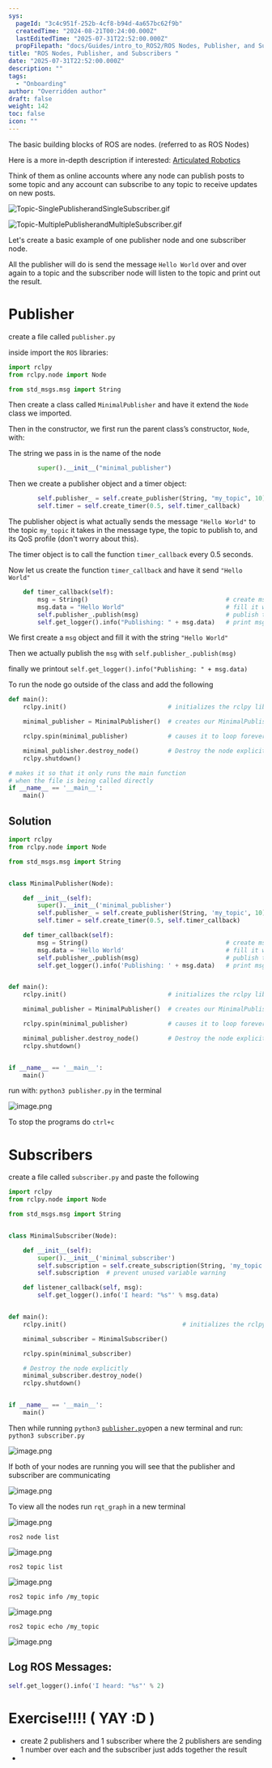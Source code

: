 ```yaml
---
sys:
  pageId: "3c4c951f-252b-4cf8-b94d-4a657bc62f9b"
  createdTime: "2024-08-21T00:24:00.000Z"
  lastEditedTime: "2025-07-31T22:52:00.000Z"
  propFilepath: "docs/Guides/intro_to_ROS2/ROS Nodes, Publisher, and Subscribers .md"
title: "ROS Nodes, Publisher, and Subscribers "
date: "2025-07-31T22:52:00.000Z"
description: ""
tags:
  - "Onboarding"
author: "Overridden author"
draft: false
weight: 142
toc: false
icon: ""
---
```


The basic building blocks of ROS are nodes. (referred to as ROS Nodes)

Here is a more in-depth description if interested: [Articulated Robotics](https://articulatedrobotics.xyz/tutorials/ready-for-ros/ros-overview#2-nodes)

Think of them as online accounts where any node can publish posts to some topic and any account can subscribe to any topic to receive updates on new posts.

![Topic-SinglePublisherandSingleSubscriber.gif](https://docs.ros.org/en/humble/_images/Topic-SinglePublisherandSingleSubscriber.gif)

![Topic-MultiplePublisherandMultipleSubscriber.gif](https://docs.ros.org/en/humble/_images/Topic-MultiplePublisherandMultipleSubscriber.gif)

Let's create a basic example of one publisher node and one subscriber node.

All the publisher will do is send the message `Hello World` over and over again to a topic and the subscriber node will listen to the topic and print out the result.

# Publisher

create a file called `publisher.py` 

inside import the `ROS` libraries:

```python
import rclpy
from rclpy.node import Node

from std_msgs.msg import String
```

Then create a class called `MinimalPublisher` and have it extend the `Node` class we imported.

Then in the constructor, we first run the parent class’s constructor, `Node`, with:

The string we pass in is the name of the node

```python
        super().__init__("minimal_publisher")
```

Then we create a publisher object and a timer object:

```python
        self.publisher_ = self.create_publisher(String, "my_topic", 10)
        self.timer = self.create_timer(0.5, self.timer_callback)
```

The publisher object is what actually sends the message `"Hello World"` to the topic `my_topic` it takes in the message type, the topic to publish to, and its QoS profile (don't worry about this).

The timer object is to call the function `timer_callback` every 0.5 seconds.

Now let us create the function `timer_callback` and have it send `"Hello World"`

```python
    def timer_callback(self):
        msg = String()                                      # create msg object
        msg.data = "Hello World"                            # fill it with data
        self.publisher_.publish(msg)                        # publish the message
        self.get_logger().info("Publishing: " + msg.data)   # print msg
```

We first create a `msg` object and fill it with the string `"Hello World"`

Then we actually publish the `msg` with `self.publisher_.publish(msg)`

finally we printout `self.get_logger().info("Publishing: " + msg.data)`

To run the node go outside of the class and add the following

```python
def main():
    rclpy.init()                            # initializes the rclpy library

    minimal_publisher = MinimalPublisher()  # creates our MinimalPublisher object

    rclpy.spin(minimal_publisher)           # causes it to loop forever

    minimal_publisher.destroy_node()        # Destroy the node explicitly
    rclpy.shutdown()

# makes it so that it only runs the main function
# when the file is being called directly
if __name__ == '__main__': 
    main()
```

## Solution

```python
import rclpy
from rclpy.node import Node

from std_msgs.msg import String


class MinimalPublisher(Node):

    def __init__(self):
        super().__init__('minimal_publisher')
        self.publisher_ = self.create_publisher(String, 'my_topic', 10)
        self.timer = self.create_timer(0.5, self.timer_callback)

    def timer_callback(self):
        msg = String()                                      # create msg object
        msg.data = 'Hello World'                            # fill it with data
        self.publisher_.publish(msg)                        # publish the message
        self.get_logger().info('Publishing: ' + msg.data)   # print msg


def main():
    rclpy.init()                            # initializes the rclpy library

    minimal_publisher = MinimalPublisher()  # creates our MinimalPublisher object

    rclpy.spin(minimal_publisher)           # causes it to loop forever

    minimal_publisher.destroy_node()        # Destroy the node explicitly
    rclpy.shutdown()


if __name__ == '__main__':
    main()
```

run with: `python3 publisher.py` in the terminal

![image.png](https://prod-files-secure.s3.us-west-2.amazonaws.com/d518164a-d88e-44d1-a4ee-3adb3bd8bce0/9214accb-ad5b-44f1-a31c-b3167c59138b/image.png?X-Amz-Algorithm=AWS4-HMAC-SHA256&X-Amz-Content-Sha256=UNSIGNED-PAYLOAD&X-Amz-Credential=ASIAZI2LB4663MXI3MJM%2F20250815%2Fus-west-2%2Fs3%2Faws4_request&X-Amz-Date=20250815T170827Z&X-Amz-Expires=3600&X-Amz-Security-Token=IQoJb3JpZ2luX2VjEBgaCXVzLXdlc3QtMiJHMEUCIFjK93Dkp9GENp8kTVCflGsVviC9xHwq9REhQrx82%2FqOAiEAso3tFPPcckjLVIsdqAPmIAmrVPJs4M6aCDgtlxS2YZMq%2FwMIYRAAGgw2Mzc0MjMxODM4MDUiDMQhMTcTy3KnFPbGtCrcA7TilLD%2B3lHwZQogfNP8wn%2F8E%2BJvgm1Rjp9v7hIuZG8VdazAAKi8C8J04ouoi2%2FVaF3JCInAQHswa7KyZEl4DGO6%2Ft1vy%2BqNW61mXrQ5nTuXkHkl1uCVQXLpEGrlOrUu4ski8bDq59urJYhnJEeq6hyIKePL47S87tzUd7YVxuN1iGtB7GHn7Bng%2F%2BCk7g2wPoVrEqQdxuVAdUakj3mkawLiprIOyF%2BstqzqHf01cJSvq%2BdDr6WUl4xgd%2B3Bz4dPM%2Bb4pP7AsH61RxTsWBcY1YljW9Y%2FVdKXaEehw9Cx04t5ljVIeFhz5O950Qp3lfuWjldtmJ5tY5BCjNlyhjRr%2BvziORJ9DbR9xBeqgaFkS9mirHVe6fj%2FJE6bqida0wrykAgdS45zKAC%2Bk%2BrLA%2FbsObrQfVHfAMtAMQ%2FiZD%2BIyuQufp14SD6aMBL5MCmSwEA7uOYT80s5SegvGLZyeloe3yXXJlRe7MLPpZ9arGt%2BW9QzZ7qn58ewtNNuoDqn4d1nV4FGgtAJ9hiDun1Ko8wwnm%2B9h9a%2Bh2LCul0%2FMa78tf0xU%2FCrPSvHWYGH%2BYobZM%2F3X5WwYHUNgSh3ueVSLPS%2B0gGoQjmN0mEMLkLeNQuWJqpM3GEoOk6KktFl90f1MM20%2FcQGOqUBII73SS51042Ht2HwwEhnujszgH0srVFuIjT%2Fp4E5WzeZnmBmGfEMGRzkz3KTWXSm0HC%2Fl3diZYJYGn%2Bs%2FRW7c6af1J%2FRvPJ6oRajkxDmMFtVu7MaWIjRmXQB%2Bx7xCpJOzJ%2FPmAm7txP0noOlMj62VMS%2BlFALIzfBJ7O99JneMAtS8rRbJKG3YP1yL5cy3QoFj%2BMZDiZM5iI6mfZxTWYSOiEZUUVA&X-Amz-Signature=9be2afced95292989f023fbc9f4f08ef017a362e14afeb4d3948e1561cd20599&X-Amz-SignedHeaders=host&x-amz-checksum-mode=ENABLED&x-id=GetObject)

To stop the programs do `ctrl+c`

# Subscribers

create a file called `subscriber.py` and paste the following

```python
import rclpy
from rclpy.node import Node

from std_msgs.msg import String


class MinimalSubscriber(Node):

    def __init__(self):
        super().__init__('minimal_subscriber')
        self.subscription = self.create_subscription(String, 'my_topic', self.listener_callback, 10)
        self.subscription  # prevent unused variable warning

    def listener_callback(self, msg):
        self.get_logger().info('I heard: "%s"' % msg.data)


def main():
    rclpy.init()                                # initializes the rclpy library

    minimal_subscriber = MinimalSubscriber()

    rclpy.spin(minimal_subscriber)

    # Destroy the node explicitly
    minimal_subscriber.destroy_node()
    rclpy.shutdown()


if __name__ == '__main__':
    main()
```

Then while running `python3` [`publisher.py`](http://publisher.py/)open a new terminal and run: `python3 subscriber.py` 

![image.png](https://prod-files-secure.s3.us-west-2.amazonaws.com/d518164a-d88e-44d1-a4ee-3adb3bd8bce0/611fccf2-c738-4dbd-94e9-98f209092866/image.png?X-Amz-Algorithm=AWS4-HMAC-SHA256&X-Amz-Content-Sha256=UNSIGNED-PAYLOAD&X-Amz-Credential=ASIAZI2LB4663MXI3MJM%2F20250815%2Fus-west-2%2Fs3%2Faws4_request&X-Amz-Date=20250815T170827Z&X-Amz-Expires=3600&X-Amz-Security-Token=IQoJb3JpZ2luX2VjEBgaCXVzLXdlc3QtMiJHMEUCIFjK93Dkp9GENp8kTVCflGsVviC9xHwq9REhQrx82%2FqOAiEAso3tFPPcckjLVIsdqAPmIAmrVPJs4M6aCDgtlxS2YZMq%2FwMIYRAAGgw2Mzc0MjMxODM4MDUiDMQhMTcTy3KnFPbGtCrcA7TilLD%2B3lHwZQogfNP8wn%2F8E%2BJvgm1Rjp9v7hIuZG8VdazAAKi8C8J04ouoi2%2FVaF3JCInAQHswa7KyZEl4DGO6%2Ft1vy%2BqNW61mXrQ5nTuXkHkl1uCVQXLpEGrlOrUu4ski8bDq59urJYhnJEeq6hyIKePL47S87tzUd7YVxuN1iGtB7GHn7Bng%2F%2BCk7g2wPoVrEqQdxuVAdUakj3mkawLiprIOyF%2BstqzqHf01cJSvq%2BdDr6WUl4xgd%2B3Bz4dPM%2Bb4pP7AsH61RxTsWBcY1YljW9Y%2FVdKXaEehw9Cx04t5ljVIeFhz5O950Qp3lfuWjldtmJ5tY5BCjNlyhjRr%2BvziORJ9DbR9xBeqgaFkS9mirHVe6fj%2FJE6bqida0wrykAgdS45zKAC%2Bk%2BrLA%2FbsObrQfVHfAMtAMQ%2FiZD%2BIyuQufp14SD6aMBL5MCmSwEA7uOYT80s5SegvGLZyeloe3yXXJlRe7MLPpZ9arGt%2BW9QzZ7qn58ewtNNuoDqn4d1nV4FGgtAJ9hiDun1Ko8wwnm%2B9h9a%2Bh2LCul0%2FMa78tf0xU%2FCrPSvHWYGH%2BYobZM%2F3X5WwYHUNgSh3ueVSLPS%2B0gGoQjmN0mEMLkLeNQuWJqpM3GEoOk6KktFl90f1MM20%2FcQGOqUBII73SS51042Ht2HwwEhnujszgH0srVFuIjT%2Fp4E5WzeZnmBmGfEMGRzkz3KTWXSm0HC%2Fl3diZYJYGn%2Bs%2FRW7c6af1J%2FRvPJ6oRajkxDmMFtVu7MaWIjRmXQB%2Bx7xCpJOzJ%2FPmAm7txP0noOlMj62VMS%2BlFALIzfBJ7O99JneMAtS8rRbJKG3YP1yL5cy3QoFj%2BMZDiZM5iI6mfZxTWYSOiEZUUVA&X-Amz-Signature=8c27fbe7a74a8eafa2c9674f16290c266485f91902f475e47df02eb79407c809&X-Amz-SignedHeaders=host&x-amz-checksum-mode=ENABLED&x-id=GetObject)

If both of your nodes are running you will see that the publisher and subscriber are communicating

![image.png](https://prod-files-secure.s3.us-west-2.amazonaws.com/d518164a-d88e-44d1-a4ee-3adb3bd8bce0/eea428b5-1cf0-43bb-a30b-81cbaf6c5c78/image.png?X-Amz-Algorithm=AWS4-HMAC-SHA256&X-Amz-Content-Sha256=UNSIGNED-PAYLOAD&X-Amz-Credential=ASIAZI2LB4663MXI3MJM%2F20250815%2Fus-west-2%2Fs3%2Faws4_request&X-Amz-Date=20250815T170827Z&X-Amz-Expires=3600&X-Amz-Security-Token=IQoJb3JpZ2luX2VjEBgaCXVzLXdlc3QtMiJHMEUCIFjK93Dkp9GENp8kTVCflGsVviC9xHwq9REhQrx82%2FqOAiEAso3tFPPcckjLVIsdqAPmIAmrVPJs4M6aCDgtlxS2YZMq%2FwMIYRAAGgw2Mzc0MjMxODM4MDUiDMQhMTcTy3KnFPbGtCrcA7TilLD%2B3lHwZQogfNP8wn%2F8E%2BJvgm1Rjp9v7hIuZG8VdazAAKi8C8J04ouoi2%2FVaF3JCInAQHswa7KyZEl4DGO6%2Ft1vy%2BqNW61mXrQ5nTuXkHkl1uCVQXLpEGrlOrUu4ski8bDq59urJYhnJEeq6hyIKePL47S87tzUd7YVxuN1iGtB7GHn7Bng%2F%2BCk7g2wPoVrEqQdxuVAdUakj3mkawLiprIOyF%2BstqzqHf01cJSvq%2BdDr6WUl4xgd%2B3Bz4dPM%2Bb4pP7AsH61RxTsWBcY1YljW9Y%2FVdKXaEehw9Cx04t5ljVIeFhz5O950Qp3lfuWjldtmJ5tY5BCjNlyhjRr%2BvziORJ9DbR9xBeqgaFkS9mirHVe6fj%2FJE6bqida0wrykAgdS45zKAC%2Bk%2BrLA%2FbsObrQfVHfAMtAMQ%2FiZD%2BIyuQufp14SD6aMBL5MCmSwEA7uOYT80s5SegvGLZyeloe3yXXJlRe7MLPpZ9arGt%2BW9QzZ7qn58ewtNNuoDqn4d1nV4FGgtAJ9hiDun1Ko8wwnm%2B9h9a%2Bh2LCul0%2FMa78tf0xU%2FCrPSvHWYGH%2BYobZM%2F3X5WwYHUNgSh3ueVSLPS%2B0gGoQjmN0mEMLkLeNQuWJqpM3GEoOk6KktFl90f1MM20%2FcQGOqUBII73SS51042Ht2HwwEhnujszgH0srVFuIjT%2Fp4E5WzeZnmBmGfEMGRzkz3KTWXSm0HC%2Fl3diZYJYGn%2Bs%2FRW7c6af1J%2FRvPJ6oRajkxDmMFtVu7MaWIjRmXQB%2Bx7xCpJOzJ%2FPmAm7txP0noOlMj62VMS%2BlFALIzfBJ7O99JneMAtS8rRbJKG3YP1yL5cy3QoFj%2BMZDiZM5iI6mfZxTWYSOiEZUUVA&X-Amz-Signature=d69109b58618a96454dd58e65e8922ac49977ccb5e51fbb94697d3b8181f417f&X-Amz-SignedHeaders=host&x-amz-checksum-mode=ENABLED&x-id=GetObject)

To view all the nodes run `rqt_graph` in a new terminal

![image.png](https://prod-files-secure.s3.us-west-2.amazonaws.com/d518164a-d88e-44d1-a4ee-3adb3bd8bce0/1d98e964-4318-4d62-b5c4-8c8f78368598/image.png?X-Amz-Algorithm=AWS4-HMAC-SHA256&X-Amz-Content-Sha256=UNSIGNED-PAYLOAD&X-Amz-Credential=ASIAZI2LB4663MXI3MJM%2F20250815%2Fus-west-2%2Fs3%2Faws4_request&X-Amz-Date=20250815T170827Z&X-Amz-Expires=3600&X-Amz-Security-Token=IQoJb3JpZ2luX2VjEBgaCXVzLXdlc3QtMiJHMEUCIFjK93Dkp9GENp8kTVCflGsVviC9xHwq9REhQrx82%2FqOAiEAso3tFPPcckjLVIsdqAPmIAmrVPJs4M6aCDgtlxS2YZMq%2FwMIYRAAGgw2Mzc0MjMxODM4MDUiDMQhMTcTy3KnFPbGtCrcA7TilLD%2B3lHwZQogfNP8wn%2F8E%2BJvgm1Rjp9v7hIuZG8VdazAAKi8C8J04ouoi2%2FVaF3JCInAQHswa7KyZEl4DGO6%2Ft1vy%2BqNW61mXrQ5nTuXkHkl1uCVQXLpEGrlOrUu4ski8bDq59urJYhnJEeq6hyIKePL47S87tzUd7YVxuN1iGtB7GHn7Bng%2F%2BCk7g2wPoVrEqQdxuVAdUakj3mkawLiprIOyF%2BstqzqHf01cJSvq%2BdDr6WUl4xgd%2B3Bz4dPM%2Bb4pP7AsH61RxTsWBcY1YljW9Y%2FVdKXaEehw9Cx04t5ljVIeFhz5O950Qp3lfuWjldtmJ5tY5BCjNlyhjRr%2BvziORJ9DbR9xBeqgaFkS9mirHVe6fj%2FJE6bqida0wrykAgdS45zKAC%2Bk%2BrLA%2FbsObrQfVHfAMtAMQ%2FiZD%2BIyuQufp14SD6aMBL5MCmSwEA7uOYT80s5SegvGLZyeloe3yXXJlRe7MLPpZ9arGt%2BW9QzZ7qn58ewtNNuoDqn4d1nV4FGgtAJ9hiDun1Ko8wwnm%2B9h9a%2Bh2LCul0%2FMa78tf0xU%2FCrPSvHWYGH%2BYobZM%2F3X5WwYHUNgSh3ueVSLPS%2B0gGoQjmN0mEMLkLeNQuWJqpM3GEoOk6KktFl90f1MM20%2FcQGOqUBII73SS51042Ht2HwwEhnujszgH0srVFuIjT%2Fp4E5WzeZnmBmGfEMGRzkz3KTWXSm0HC%2Fl3diZYJYGn%2Bs%2FRW7c6af1J%2FRvPJ6oRajkxDmMFtVu7MaWIjRmXQB%2Bx7xCpJOzJ%2FPmAm7txP0noOlMj62VMS%2BlFALIzfBJ7O99JneMAtS8rRbJKG3YP1yL5cy3QoFj%2BMZDiZM5iI6mfZxTWYSOiEZUUVA&X-Amz-Signature=fba908f8bdb8486d6554fab4c134bf689de9c4b80f08c218357367e23754aaf8&X-Amz-SignedHeaders=host&x-amz-checksum-mode=ENABLED&x-id=GetObject)

`ros2 node list`

![image.png](https://prod-files-secure.s3.us-west-2.amazonaws.com/d518164a-d88e-44d1-a4ee-3adb3bd8bce0/680ac8cf-e6d9-4164-9ece-5b9a6fccffee/image.png?X-Amz-Algorithm=AWS4-HMAC-SHA256&X-Amz-Content-Sha256=UNSIGNED-PAYLOAD&X-Amz-Credential=ASIAZI2LB4663MXI3MJM%2F20250815%2Fus-west-2%2Fs3%2Faws4_request&X-Amz-Date=20250815T170827Z&X-Amz-Expires=3600&X-Amz-Security-Token=IQoJb3JpZ2luX2VjEBgaCXVzLXdlc3QtMiJHMEUCIFjK93Dkp9GENp8kTVCflGsVviC9xHwq9REhQrx82%2FqOAiEAso3tFPPcckjLVIsdqAPmIAmrVPJs4M6aCDgtlxS2YZMq%2FwMIYRAAGgw2Mzc0MjMxODM4MDUiDMQhMTcTy3KnFPbGtCrcA7TilLD%2B3lHwZQogfNP8wn%2F8E%2BJvgm1Rjp9v7hIuZG8VdazAAKi8C8J04ouoi2%2FVaF3JCInAQHswa7KyZEl4DGO6%2Ft1vy%2BqNW61mXrQ5nTuXkHkl1uCVQXLpEGrlOrUu4ski8bDq59urJYhnJEeq6hyIKePL47S87tzUd7YVxuN1iGtB7GHn7Bng%2F%2BCk7g2wPoVrEqQdxuVAdUakj3mkawLiprIOyF%2BstqzqHf01cJSvq%2BdDr6WUl4xgd%2B3Bz4dPM%2Bb4pP7AsH61RxTsWBcY1YljW9Y%2FVdKXaEehw9Cx04t5ljVIeFhz5O950Qp3lfuWjldtmJ5tY5BCjNlyhjRr%2BvziORJ9DbR9xBeqgaFkS9mirHVe6fj%2FJE6bqida0wrykAgdS45zKAC%2Bk%2BrLA%2FbsObrQfVHfAMtAMQ%2FiZD%2BIyuQufp14SD6aMBL5MCmSwEA7uOYT80s5SegvGLZyeloe3yXXJlRe7MLPpZ9arGt%2BW9QzZ7qn58ewtNNuoDqn4d1nV4FGgtAJ9hiDun1Ko8wwnm%2B9h9a%2Bh2LCul0%2FMa78tf0xU%2FCrPSvHWYGH%2BYobZM%2F3X5WwYHUNgSh3ueVSLPS%2B0gGoQjmN0mEMLkLeNQuWJqpM3GEoOk6KktFl90f1MM20%2FcQGOqUBII73SS51042Ht2HwwEhnujszgH0srVFuIjT%2Fp4E5WzeZnmBmGfEMGRzkz3KTWXSm0HC%2Fl3diZYJYGn%2Bs%2FRW7c6af1J%2FRvPJ6oRajkxDmMFtVu7MaWIjRmXQB%2Bx7xCpJOzJ%2FPmAm7txP0noOlMj62VMS%2BlFALIzfBJ7O99JneMAtS8rRbJKG3YP1yL5cy3QoFj%2BMZDiZM5iI6mfZxTWYSOiEZUUVA&X-Amz-Signature=c04eb4da956ccfcbe8e8fc56a4f18968de02e87a6807d7c7264a90a6797094f1&X-Amz-SignedHeaders=host&x-amz-checksum-mode=ENABLED&x-id=GetObject)

`ros2 topic list`

![image.png](https://prod-files-secure.s3.us-west-2.amazonaws.com/d518164a-d88e-44d1-a4ee-3adb3bd8bce0/eee2ebe1-27ef-4a4a-96fb-2ca54126fb29/image.png?X-Amz-Algorithm=AWS4-HMAC-SHA256&X-Amz-Content-Sha256=UNSIGNED-PAYLOAD&X-Amz-Credential=ASIAZI2LB4663MXI3MJM%2F20250815%2Fus-west-2%2Fs3%2Faws4_request&X-Amz-Date=20250815T170827Z&X-Amz-Expires=3600&X-Amz-Security-Token=IQoJb3JpZ2luX2VjEBgaCXVzLXdlc3QtMiJHMEUCIFjK93Dkp9GENp8kTVCflGsVviC9xHwq9REhQrx82%2FqOAiEAso3tFPPcckjLVIsdqAPmIAmrVPJs4M6aCDgtlxS2YZMq%2FwMIYRAAGgw2Mzc0MjMxODM4MDUiDMQhMTcTy3KnFPbGtCrcA7TilLD%2B3lHwZQogfNP8wn%2F8E%2BJvgm1Rjp9v7hIuZG8VdazAAKi8C8J04ouoi2%2FVaF3JCInAQHswa7KyZEl4DGO6%2Ft1vy%2BqNW61mXrQ5nTuXkHkl1uCVQXLpEGrlOrUu4ski8bDq59urJYhnJEeq6hyIKePL47S87tzUd7YVxuN1iGtB7GHn7Bng%2F%2BCk7g2wPoVrEqQdxuVAdUakj3mkawLiprIOyF%2BstqzqHf01cJSvq%2BdDr6WUl4xgd%2B3Bz4dPM%2Bb4pP7AsH61RxTsWBcY1YljW9Y%2FVdKXaEehw9Cx04t5ljVIeFhz5O950Qp3lfuWjldtmJ5tY5BCjNlyhjRr%2BvziORJ9DbR9xBeqgaFkS9mirHVe6fj%2FJE6bqida0wrykAgdS45zKAC%2Bk%2BrLA%2FbsObrQfVHfAMtAMQ%2FiZD%2BIyuQufp14SD6aMBL5MCmSwEA7uOYT80s5SegvGLZyeloe3yXXJlRe7MLPpZ9arGt%2BW9QzZ7qn58ewtNNuoDqn4d1nV4FGgtAJ9hiDun1Ko8wwnm%2B9h9a%2Bh2LCul0%2FMa78tf0xU%2FCrPSvHWYGH%2BYobZM%2F3X5WwYHUNgSh3ueVSLPS%2B0gGoQjmN0mEMLkLeNQuWJqpM3GEoOk6KktFl90f1MM20%2FcQGOqUBII73SS51042Ht2HwwEhnujszgH0srVFuIjT%2Fp4E5WzeZnmBmGfEMGRzkz3KTWXSm0HC%2Fl3diZYJYGn%2Bs%2FRW7c6af1J%2FRvPJ6oRajkxDmMFtVu7MaWIjRmXQB%2Bx7xCpJOzJ%2FPmAm7txP0noOlMj62VMS%2BlFALIzfBJ7O99JneMAtS8rRbJKG3YP1yL5cy3QoFj%2BMZDiZM5iI6mfZxTWYSOiEZUUVA&X-Amz-Signature=b9974ea50bb749b07756dc77d7275f62695e337c5ce04efced62e40e91862e05&X-Amz-SignedHeaders=host&x-amz-checksum-mode=ENABLED&x-id=GetObject)

`ros2 topic info /my_topic`

![image.png](https://prod-files-secure.s3.us-west-2.amazonaws.com/d518164a-d88e-44d1-a4ee-3adb3bd8bce0/6288ef12-cb9e-406f-b9eb-65feed3a9011/image.png?X-Amz-Algorithm=AWS4-HMAC-SHA256&X-Amz-Content-Sha256=UNSIGNED-PAYLOAD&X-Amz-Credential=ASIAZI2LB4663MXI3MJM%2F20250815%2Fus-west-2%2Fs3%2Faws4_request&X-Amz-Date=20250815T170827Z&X-Amz-Expires=3600&X-Amz-Security-Token=IQoJb3JpZ2luX2VjEBgaCXVzLXdlc3QtMiJHMEUCIFjK93Dkp9GENp8kTVCflGsVviC9xHwq9REhQrx82%2FqOAiEAso3tFPPcckjLVIsdqAPmIAmrVPJs4M6aCDgtlxS2YZMq%2FwMIYRAAGgw2Mzc0MjMxODM4MDUiDMQhMTcTy3KnFPbGtCrcA7TilLD%2B3lHwZQogfNP8wn%2F8E%2BJvgm1Rjp9v7hIuZG8VdazAAKi8C8J04ouoi2%2FVaF3JCInAQHswa7KyZEl4DGO6%2Ft1vy%2BqNW61mXrQ5nTuXkHkl1uCVQXLpEGrlOrUu4ski8bDq59urJYhnJEeq6hyIKePL47S87tzUd7YVxuN1iGtB7GHn7Bng%2F%2BCk7g2wPoVrEqQdxuVAdUakj3mkawLiprIOyF%2BstqzqHf01cJSvq%2BdDr6WUl4xgd%2B3Bz4dPM%2Bb4pP7AsH61RxTsWBcY1YljW9Y%2FVdKXaEehw9Cx04t5ljVIeFhz5O950Qp3lfuWjldtmJ5tY5BCjNlyhjRr%2BvziORJ9DbR9xBeqgaFkS9mirHVe6fj%2FJE6bqida0wrykAgdS45zKAC%2Bk%2BrLA%2FbsObrQfVHfAMtAMQ%2FiZD%2BIyuQufp14SD6aMBL5MCmSwEA7uOYT80s5SegvGLZyeloe3yXXJlRe7MLPpZ9arGt%2BW9QzZ7qn58ewtNNuoDqn4d1nV4FGgtAJ9hiDun1Ko8wwnm%2B9h9a%2Bh2LCul0%2FMa78tf0xU%2FCrPSvHWYGH%2BYobZM%2F3X5WwYHUNgSh3ueVSLPS%2B0gGoQjmN0mEMLkLeNQuWJqpM3GEoOk6KktFl90f1MM20%2FcQGOqUBII73SS51042Ht2HwwEhnujszgH0srVFuIjT%2Fp4E5WzeZnmBmGfEMGRzkz3KTWXSm0HC%2Fl3diZYJYGn%2Bs%2FRW7c6af1J%2FRvPJ6oRajkxDmMFtVu7MaWIjRmXQB%2Bx7xCpJOzJ%2FPmAm7txP0noOlMj62VMS%2BlFALIzfBJ7O99JneMAtS8rRbJKG3YP1yL5cy3QoFj%2BMZDiZM5iI6mfZxTWYSOiEZUUVA&X-Amz-Signature=3985427d3f2e57ccd64f482e18a43c67a353e10e2edda93bc5f2a21e4ff4c0ba&X-Amz-SignedHeaders=host&x-amz-checksum-mode=ENABLED&x-id=GetObject)

`ros2 topic echo /my_topic`

![image.png](https://prod-files-secure.s3.us-west-2.amazonaws.com/d518164a-d88e-44d1-a4ee-3adb3bd8bce0/0a6fcb4d-422d-4a6c-a803-749ef4adf2c6/image.png?X-Amz-Algorithm=AWS4-HMAC-SHA256&X-Amz-Content-Sha256=UNSIGNED-PAYLOAD&X-Amz-Credential=ASIAZI2LB4663MXI3MJM%2F20250815%2Fus-west-2%2Fs3%2Faws4_request&X-Amz-Date=20250815T170827Z&X-Amz-Expires=3600&X-Amz-Security-Token=IQoJb3JpZ2luX2VjEBgaCXVzLXdlc3QtMiJHMEUCIFjK93Dkp9GENp8kTVCflGsVviC9xHwq9REhQrx82%2FqOAiEAso3tFPPcckjLVIsdqAPmIAmrVPJs4M6aCDgtlxS2YZMq%2FwMIYRAAGgw2Mzc0MjMxODM4MDUiDMQhMTcTy3KnFPbGtCrcA7TilLD%2B3lHwZQogfNP8wn%2F8E%2BJvgm1Rjp9v7hIuZG8VdazAAKi8C8J04ouoi2%2FVaF3JCInAQHswa7KyZEl4DGO6%2Ft1vy%2BqNW61mXrQ5nTuXkHkl1uCVQXLpEGrlOrUu4ski8bDq59urJYhnJEeq6hyIKePL47S87tzUd7YVxuN1iGtB7GHn7Bng%2F%2BCk7g2wPoVrEqQdxuVAdUakj3mkawLiprIOyF%2BstqzqHf01cJSvq%2BdDr6WUl4xgd%2B3Bz4dPM%2Bb4pP7AsH61RxTsWBcY1YljW9Y%2FVdKXaEehw9Cx04t5ljVIeFhz5O950Qp3lfuWjldtmJ5tY5BCjNlyhjRr%2BvziORJ9DbR9xBeqgaFkS9mirHVe6fj%2FJE6bqida0wrykAgdS45zKAC%2Bk%2BrLA%2FbsObrQfVHfAMtAMQ%2FiZD%2BIyuQufp14SD6aMBL5MCmSwEA7uOYT80s5SegvGLZyeloe3yXXJlRe7MLPpZ9arGt%2BW9QzZ7qn58ewtNNuoDqn4d1nV4FGgtAJ9hiDun1Ko8wwnm%2B9h9a%2Bh2LCul0%2FMa78tf0xU%2FCrPSvHWYGH%2BYobZM%2F3X5WwYHUNgSh3ueVSLPS%2B0gGoQjmN0mEMLkLeNQuWJqpM3GEoOk6KktFl90f1MM20%2FcQGOqUBII73SS51042Ht2HwwEhnujszgH0srVFuIjT%2Fp4E5WzeZnmBmGfEMGRzkz3KTWXSm0HC%2Fl3diZYJYGn%2Bs%2FRW7c6af1J%2FRvPJ6oRajkxDmMFtVu7MaWIjRmXQB%2Bx7xCpJOzJ%2FPmAm7txP0noOlMj62VMS%2BlFALIzfBJ7O99JneMAtS8rRbJKG3YP1yL5cy3QoFj%2BMZDiZM5iI6mfZxTWYSOiEZUUVA&X-Amz-Signature=fca5a66772b3a18706565c6fc44affcc3e853d8dc8854a00fa3eb25aa425bbeb&X-Amz-SignedHeaders=host&x-amz-checksum-mode=ENABLED&x-id=GetObject)

## Log ROS Messages:

```python
self.get_logger().info('I heard: "%s"' % 2)
```

# Exercise!!!! ( YAY :D )

- create 2 publishers and 1 subscriber where the 2 publishers are sending 1 number over each and the subscriber just adds together the result
- 
